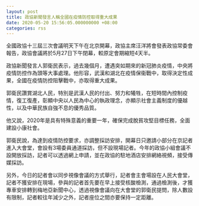 ```yaml
---
layout: post
title: 政協新聞發言人稱全國在疫情防控取得重大成果
date: 2020-05-20 15:56:05.000000000 +08:00
categories: rss
---
```


全國政協十三屆三次會議明天下午在北京開幕，政協主席汪洋將會發表政協常委會報告，政協會議將於5月27日下午閉幕，較原定會期縮短4天半。

政協新聞發言人郭衛民表示，過去幾個月，遭遇突如期來的新冠肺炎疫情，中央將疫情防控作為頭等大事處理。他形容，武漢和湖北在疫情保衞戰中，取得決定性成果，全國在疫情防控阻擊戰中，亦取得重大成果。

郭衛民讚賞湖北人民，特別是武漢人民的付出、努力和犧牲，在短時間內控制疫情，復工復產，彰顯中央以人民為中心的執政理念，亦顯示社會主義制度的優越性，以及中華民族自強不息的優秀品質。

他又說，2020年是具有特殊意義的重要一年，確保完成脫貧攻堅目標任務，全面建設小康社會。

郭衛民說，為達到疫情防控要求，亦調整採訪安排，開幕日只邀請小部分在京記者進入大會堂，會設有3場委員通道採訪，但不設現場記者。今年的政協小組會議不設開放採訪，記者可以透過網上申請，並在政協的駐地酒店安排網絡視頻，接受傳媒採訪。

另外，今日的記者會以同步視像會議的方式舉行，記者會主會場設在人民大會堂，記者不獲安排在現場，參與的記者首先要在早上接受核酸檢測，通過檢測後，才獲專車安排轉到梅地亞新聞中心，透過視像會議向在大會堂的郭衛民提問，除人數設有限制，記者較往年減少之外，記者座位之間亦要保持一定距離。

